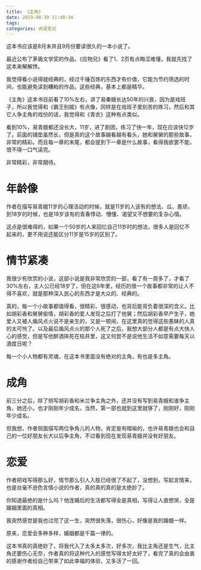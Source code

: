 ```yaml
---
title: 《主角》
date: 2019-08-30 11:40:34
tags:
categories: 阅读笔记
---
```


这本书应该是8月末并且9月份要读很久的一本小说了。

最近公布了茅盾文学奖的作品，《应物兄》看了1、2页有点晦涩难懂，我就先找了这本来解解馋。

我觉得看小说得就经典的，经过千锤百炼的东西才有价值，它能为节约筛选的时间，也能避免读到糟粕的作品，这些经典，基本上都是精华。

《主角》这本书目前看了10%左右，讲了易秦娥长达50年的兴衰，因为是戏班子，所以我觉得和《霸王别姬》有点像，同样是在戏班子里刻苦的练习，然后和其它人争主角的戏份的话，我觉得和《青衣》这种有点类似。

看到10%，易青娥都还没长大，11岁，进了剧团，练习了快一年，现在应该快12岁了。前面的铺垫虽然长，但是真的这个故事越看越有看头，她和舅舅的那些故事，非常的精彩。而且每一章的末尾，都会提到下一章是什么故事，看得我欲罢不能，恨不得一口气读完。

非常精彩，非常期待。

# 年龄像

作者在描写易青娥11岁的心理活动的时候，就是11岁的人该有的想法、瓜、愚顽，到18岁的时候，也是18岁该有的青春悸动、懵懂、渴望又不想要的复杂心情。

这点是很难得的，如果一个50岁的人来回忆自己11岁时的想法，很多人是回忆不起来的，更不用说还能区分11岁是15岁的区别了。

# 情节紧凑

我很少有欣赏的小说，这部小说是我非常欣赏的一部，看了有一周多了，才看了30%左右，主人公已经18岁了，但在这6年里，经历的很一个故事都非常的让人不得不喜欢，就是那种深入民心的东西才是大众的、经典的。

真的，每一个小故事都值得看，很精彩、很感动，也背后能背负着很深的含义。比如胡彩香和舅舅偷情，胡彩香的爱人发现之后打了他舅；然后胡彩香早产生子，她爱人又被人煽风点火说不是亲生的，又是一顿闹，在这里真的觉得这些愚昧的人真的太可怜了。以及最后煽风点火的那个人死了之后，我想大部分人都是有点大快人心的感觉，但是写他醉酒摔死在枯井里，这又何尝不是说他生活不如意需要每天以酒度日呢？

每一个小人物都有灵魂，在这本书里面没有绝对的主角，有也是多主角。

# 成角

前三分之后，除了侧写胡彩香和米兰争主角之外，还并没有写到易青娥和谁争主角，她还小，也才刚刚年少成名，当然，第一部也就到这里就够了，刚刚好，刚刚年少成名。

但我想，作者侧面描写两位争角儿的人物，肯定是有暗喻的，也许易青娥也会和自己的一位好朋友长大以后争主角，不过看到现在发现易青娥并没有好朋友。

# 恋爱

作者把戏写得那么好，情节那么引人入胜已经很了不起了，没想到，写起言情来，也是丝毫不逊色言情小说的作者，真的真的真的是太绝妙了。

你知道最绝的是什么吗？他连婚后的生活都写得全是真相，写得让人直想哭，全是婚姻里面的真相。

我突然感觉是我也过完了这一生，突然很失落，很伤心，好像是我的婚姻一样。

原来，恋爱会多种多样，婚姻都是千篇一律的。

这本书真的真绝妙了，将我代入了太多太多次，好多次，我比主角还是生气，比主角还要伤心无奈，作者真的将这种代入的感觉写得太好太好了，看完了真的会由衷的感谢作者给自己带来了如此幸福的体验，又多活了一回。

